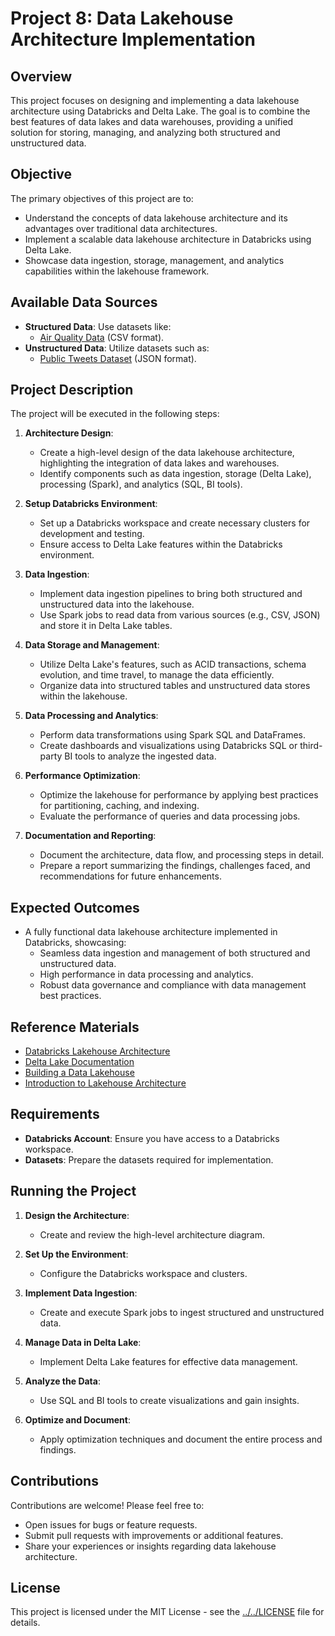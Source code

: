 # Project 8: Data Lakehouse Architecture Implementation

## Overview
This project focuses on designing and implementing a data lakehouse architecture using Databricks and Delta Lake. The goal is to combine the best features of data lakes and data warehouses, providing a unified solution for storing, managing, and analyzing both structured and unstructured data.

## Objective
The primary objectives of this project are to:
- Understand the concepts of data lakehouse architecture and its advantages over traditional data architectures.
- Implement a scalable data lakehouse architecture in Databricks using Delta Lake.
- Showcase data ingestion, storage, management, and analytics capabilities within the lakehouse framework.

## Available Data Sources
- **Structured Data**: Use datasets like:
  - [Air Quality Data](https://archive.ics.uci.edu/ml/datasets/Air+Quality) (CSV format).
- **Unstructured Data**: Utilize datasets such as:
  - [Public Tweets Dataset](https://www.kaggle.com/datasets/kazanova/sentiment140) (JSON format).
  
## Project Description
The project will be executed in the following steps:

1. **Architecture Design**:
   - Create a high-level design of the data lakehouse architecture, highlighting the integration of data lakes and warehouses.
   - Identify components such as data ingestion, storage (Delta Lake), processing (Spark), and analytics (SQL, BI tools).

2. **Setup Databricks Environment**:
   - Set up a Databricks workspace and create necessary clusters for development and testing.
   - Ensure access to Delta Lake features within the Databricks environment.

3. **Data Ingestion**:
   - Implement data ingestion pipelines to bring both structured and unstructured data into the lakehouse.
   - Use Spark jobs to read data from various sources (e.g., CSV, JSON) and store it in Delta Lake tables.

4. **Data Storage and Management**:
   - Utilize Delta Lake's features, such as ACID transactions, schema evolution, and time travel, to manage the data efficiently.
   - Organize data into structured tables and unstructured data stores within the lakehouse.

5. **Data Processing and Analytics**:
   - Perform data transformations using Spark SQL and DataFrames.
   - Create dashboards and visualizations using Databricks SQL or third-party BI tools to analyze the ingested data.

6. **Performance Optimization**:
   - Optimize the lakehouse for performance by applying best practices for partitioning, caching, and indexing.
   - Evaluate the performance of queries and data processing jobs.

7. **Documentation and Reporting**:
   - Document the architecture, data flow, and processing steps in detail.
   - Prepare a report summarizing the findings, challenges faced, and recommendations for future enhancements.

## Expected Outcomes
- A fully functional data lakehouse architecture implemented in Databricks, showcasing:
  - Seamless data ingestion and management of both structured and unstructured data.
  - High performance in data processing and analytics.
  - Robust data governance and compliance with data management best practices.

## Reference Materials
- [Databricks Lakehouse Architecture](https://databricks.com/solutions/lakehouse)
- [Delta Lake Documentation](https://docs.delta.io/latest/index.html)
- [Building a Data Lakehouse](https://databricks.com/blog/2021/06/29/building-a-data-lakehouse-with-delta-lake.html)
- [Introduction to Lakehouse Architecture](https://databricks.com/glossary/lakehouse)

## Requirements
- **Databricks Account**: Ensure you have access to a Databricks workspace.
- **Datasets**: Prepare the datasets required for implementation.

## Running the Project
1. **Design the Architecture**:
   - Create and review the high-level architecture diagram.
   
2. **Set Up the Environment**:
   - Configure the Databricks workspace and clusters.

3. **Implement Data Ingestion**:
   - Create and execute Spark jobs to ingest structured and unstructured data.

4. **Manage Data in Delta Lake**:
   - Implement Delta Lake features for effective data management.

5. **Analyze the Data**:
   - Use SQL and BI tools to create visualizations and gain insights.

6. **Optimize and Document**:
   - Apply optimization techniques and document the entire process and findings.

## Contributions
Contributions are welcome! Please feel free to:
- Open issues for bugs or feature requests.
- Submit pull requests with improvements or additional features.
- Share your experiences or insights regarding data lakehouse architecture.

## License
This project is licensed under the MIT License - see the [../../LICENSE](LICENSE) file for details.
